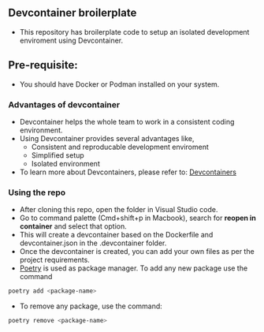 ## Devcontainer broilerplate
* This repository has broilerplate code to setup an isolated development enviroment using Devcontainer. 

## Pre-requisite:
* You should have Docker or Podman installed on your system. 

### Advantages of devcontainer
* Devcontainer helps the whole team to work in a consistent coding environment. 
* Using Devcontainer provides several advantages like, 
    * Consistent and reproducable development enviroment
    * Simplified setup
    * Isolated environment
* To learn more about Devcontainers, please refer to: [Devcontainers](https://code.visualstudio.com/docs/devcontainers/tutorial)

### Using the repo
* After cloning this repo, open the folder in Visual Studio code. 
* Go to command palette (Cmd+shift+p in Macbook), search for **reopen in container** and select that option.
* This will create a devcontainer based on the Dockerfile and devcontainer.json in the .devcontainer folder.
* Once the devcontainer is created, you can add your own files as per the project requirements. 
* [Poetry](https://python-poetry.org/docs/basic-usage/) is used as package manager. To add any new package use the command
```bash
poetry add <package-name>
```
* To remove any package, use the command:
```bash
poetry remove <package-name>
```
